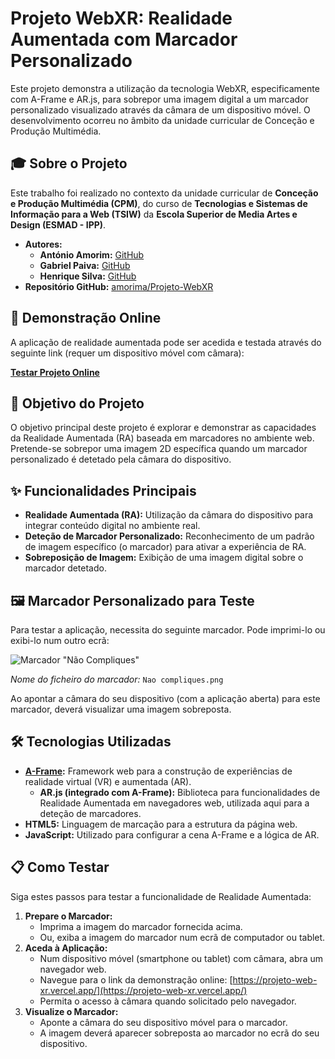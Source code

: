 # Projeto WebXR: Realidade Aumentada com Marcador Personalizado

Este projeto demonstra a utilização da tecnologia WebXR, especificamente com A-Frame e AR.js, para sobrepor uma imagem digital a um marcador personalizado visualizado através da câmara de um dispositivo móvel. O desenvolvimento ocorreu no âmbito da unidade curricular de Conceção e Produção Multimédia.

## 🎓 Sobre o Projeto

Este trabalho foi realizado no contexto da unidade curricular de **Conceção e Produção Multimédia (CPM)**, do curso de **Tecnologias e Sistemas de Informação para a Web (TSIW)** da **Escola Superior de Media Artes e Design (ESMAD - IPP)**.

* **Autores:**
    * **António Amorim:** [GitHub](https://github.com/amorima)
    * **Gabriel Paiva:** [GitHub](https://github.com/Gabriel-S-Paiva)
    * **Henrique Silva:** [GitHub](https://github.com/HenReis)
* **Repositório GitHub:** [amorima/Projeto-WebXR](https://github.com/amorima/Projeto-WebXR/)

## 🚀 Demonstração Online

A aplicação de realidade aumentada pode ser acedida e testada através do seguinte link (requer um dispositivo móvel com câmara):

**[Testar Projeto Online](https://projeto-web-xr.vercel.app/)**

## 🎯 Objetivo do Projeto

O objetivo principal deste projeto é explorar e demonstrar as capacidades da Realidade Aumentada (RA) baseada em marcadores no ambiente web. Pretende-se sobrepor uma imagem 2D específica quando um marcador personalizado é detetado pela câmara do dispositivo.

## ✨ Funcionalidades Principais

* **Realidade Aumentada (RA):** Utilização da câmara do dispositivo para integrar conteúdo digital no ambiente real.
* **Deteção de Marcador Personalizado:** Reconhecimento de um padrão de imagem específico (o marcador) para ativar a experiência de RA.
* **Sobreposição de Imagem:** Exibição de uma imagem digital sobre o marcador detetado.

## 🖼️ Marcador Personalizado para Teste

Para testar a aplicação, necessita do seguinte marcador. Pode imprimi-lo ou exibi-lo num outro ecrã:

![Marcador "Não Compliques"](https://raw.githubusercontent.com/amorima/Projeto-WebXR/main/assets/N%C3%A3o%20compliques.png)

*Nome do ficheiro do marcador:* `Nao compliques.png`

Ao apontar a câmara do seu dispositivo (com a aplicação aberta) para este marcador, deverá visualizar uma imagem sobreposta.

## 🛠️ Tecnologias Utilizadas

* **[A-Frame](https://aframe.io/):** Framework web para a construção de experiências de realidade virtual (VR) e aumentada (AR).
    * **AR.js (integrado com A-Frame):** Biblioteca para funcionalidades de Realidade Aumentada em navegadores web, utilizada aqui para a deteção de marcadores.
* **HTML5:** Linguagem de marcação para a estrutura da página web.
* **JavaScript:** Utilizado para configurar a cena A-Frame e a lógica de AR.

## 📋 Como Testar

Siga estes passos para testar a funcionalidade de Realidade Aumentada:

1.  **Prepare o Marcador:**
    * Imprima a imagem do marcador fornecida acima.
    * Ou, exiba a imagem do marcador num ecrã de computador ou tablet.
2.  **Aceda à Aplicação:**
    * Num dispositivo móvel (smartphone ou tablet) com câmara, abra um navegador web.
    * Navegue para o link da demonstração online: [https://projeto-web-xr.vercel.app/](https://projeto-web-xr.vercel.app/)
    * Permita o acesso à câmara quando solicitado pelo navegador.
3.  **Visualize o Marcador:**
    * Aponte a câmara do seu dispositivo móvel para o marcador.
    * A imagem deverá aparecer sobreposta ao marcador no ecrã do seu dispositivo.
  
